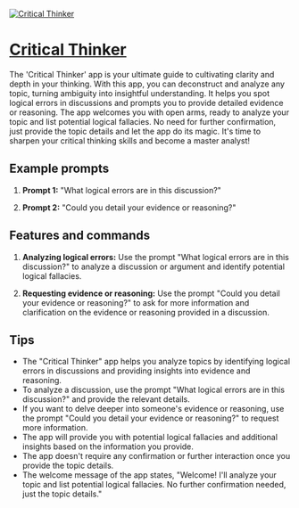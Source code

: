 [![Critical Thinker](https://files.oaiusercontent.com/file-0apOK2MKIgNPFEclQ017x3G7?se=2123-10-17T16%3A11%3A24Z&sp=r&sv=2021-08-06&sr=b&rscc=max-age%3D31536000%2C%20immutable&rscd=attachment%3B%20filename%3D81d3b619-db47-426c-b779-b3f82a8da2da.png&sig=NB2Hp1XRHUIgX0VdWpXZIuimkVKXc5tPXlnD0rfkfE0%3D)](https://chat.openai.com/g/g-WsaNe7txX-critical-thinker)

# [Critical Thinker](https://chat.openai.com/g/g-WsaNe7txX-critical-thinker)

The 'Critical Thinker' app is your ultimate guide to cultivating clarity and depth in your thinking. With this app, you can deconstruct and analyze any topic, turning ambiguity into insightful understanding. It helps you spot logical errors in discussions and prompts you to provide detailed evidence or reasoning. The app welcomes you with open arms, ready to analyze your topic and list potential logical fallacies. No need for further confirmation, just provide the topic details and let the app do its magic. It's time to sharpen your critical thinking skills and become a master analyst!

## Example prompts

1. **Prompt 1:** "What logical errors are in this discussion?"

2. **Prompt 2:** "Could you detail your evidence or reasoning?"

## Features and commands

1. **Analyzing logical errors:** Use the prompt "What logical errors are in this discussion?" to analyze a discussion or argument and identify potential logical fallacies.

2. **Requesting evidence or reasoning:** Use the prompt "Could you detail your evidence or reasoning?" to ask for more information and clarification on the evidence or reasoning provided in a discussion.

## Tips

- The "Critical Thinker" app helps you analyze topics by identifying logical errors in discussions and providing insights into evidence and reasoning.
- To analyze a discussion, use the prompt "What logical errors are in this discussion?" and provide the relevant details.
- If you want to delve deeper into someone's evidence or reasoning, use the prompt "Could you detail your evidence or reasoning?" to request more information.
- The app will provide you with potential logical fallacies and additional insights based on the information you provide.
- The app doesn't require any confirmation or further interaction once you provide the topic details.
- The welcome message of the app states, "Welcome! I'll analyze your topic and list potential logical fallacies. No further confirmation needed, just the topic details."